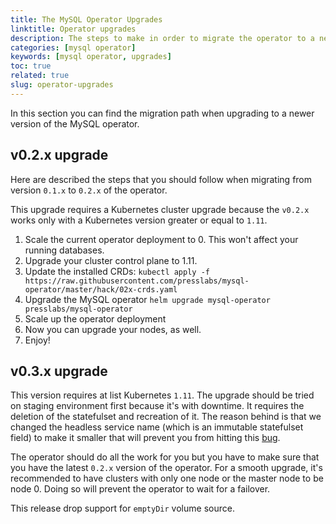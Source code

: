 ```yaml
---
title: The MySQL Operator Upgrades
linktitle: Operator upgrades
description: The steps to make in order to migrate the operator to a newer version of the MySQL operator.
categories: [mysql operator]
keywords: [mysql operator, upgrades]
toc: true
related: true
slug: operator-upgrades
---
```


In this section you can find the migration path when upgrading to a newer version of the MySQL operator.

## v0.2.x upgrade

Here are described the steps that you should follow when migrating from version `0.1.x` to `0.2.x` of the operator.

This upgrade requires a Kubernetes cluster upgrade because the `v0.2.x` works only with a Kubernetes version greater or equal to `1.11`.

1. Scale the current operator deployment to 0. This won't affect your running databases.
2. Upgrade your cluster control plane to 1.11.
3. Update the installed CRDs: `kubectl apply -f
   https://raw.githubusercontent.com/presslabs/mysql-operator/master/hack/02x-crds.yaml`
4. Upgrade the MySQL operator `helm upgrade mysql-operator presslabs/mysql-operator`
5. Scale up the operator deployment
6. Now you can upgrade your nodes, as well.
7. Enjoy!

## v0.3.x upgrade

This version requires at list Kubernetes `1.11`. The upgrade should be tried on staging environment
first because it's with downtime. It requires the deletion of the statefulset and recreation of it.
The reason behind is that we changed the headless service name (which is an immutable statefulset
field) to make it smaller that will prevent you from hitting this
[bug](https://github.com/presslabs/mysql-operator/issues/170).

The operator should do all the work for you but you have to make sure that you have the latest
`0.2.x` version of the operator. For a smooth upgrade, it's recommended to have clusters with only
one node or the master node to be node 0. Doing so will prevent the operator to wait for a failover.

This release drop support for `emptyDir` volume source.
